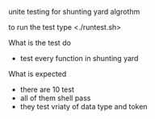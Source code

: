 unite testing for shunting yard algrothm 

to run the test type <./runtest.sh>

What is the test do 
 * test every function in shunting yard 

What is expected 
 * there are 10 test 
 * all of them shell pass
 * they test vriaty of data type and token


